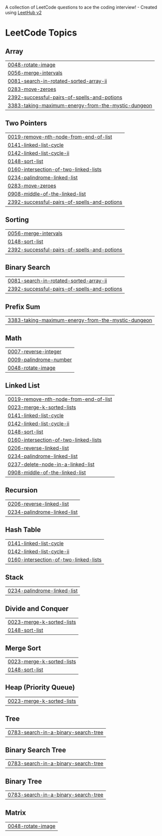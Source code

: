 A collection of LeetCode questions to ace the coding interview! - Created using [LeetHub v2](https://github.com/arunbhardwaj/LeetHub-2.0)
<!---LeetCode Topics Start-->
# LeetCode Topics
## Array
|  |
| ------- |
| [0048-rotate-image](https://github.com/siddhu-17/leetcodesiddhu/tree/master/0048-rotate-image) |
| [0056-merge-intervals](https://github.com/siddhu-17/leetcodesiddhu/tree/master/0056-merge-intervals) |
| [0081-search-in-rotated-sorted-array-ii](https://github.com/siddhu-17/leetcodesiddhu/tree/master/0081-search-in-rotated-sorted-array-ii) |
| [0283-move-zeroes](https://github.com/siddhu-17/leetcodesiddhu/tree/master/0283-move-zeroes) |
| [2392-successful-pairs-of-spells-and-potions](https://github.com/siddhu-17/leetcodesiddhu/tree/master/2392-successful-pairs-of-spells-and-potions) |
| [3383-taking-maximum-energy-from-the-mystic-dungeon](https://github.com/siddhu-17/leetcodesiddhu/tree/master/3383-taking-maximum-energy-from-the-mystic-dungeon) |
## Two Pointers
|  |
| ------- |
| [0019-remove-nth-node-from-end-of-list](https://github.com/siddhu-17/leetcodesiddhu/tree/master/0019-remove-nth-node-from-end-of-list) |
| [0141-linked-list-cycle](https://github.com/siddhu-17/leetcodesiddhu/tree/master/0141-linked-list-cycle) |
| [0142-linked-list-cycle-ii](https://github.com/siddhu-17/leetcodesiddhu/tree/master/0142-linked-list-cycle-ii) |
| [0148-sort-list](https://github.com/siddhu-17/leetcodesiddhu/tree/master/0148-sort-list) |
| [0160-intersection-of-two-linked-lists](https://github.com/siddhu-17/leetcodesiddhu/tree/master/0160-intersection-of-two-linked-lists) |
| [0234-palindrome-linked-list](https://github.com/siddhu-17/leetcodesiddhu/tree/master/0234-palindrome-linked-list) |
| [0283-move-zeroes](https://github.com/siddhu-17/leetcodesiddhu/tree/master/0283-move-zeroes) |
| [0908-middle-of-the-linked-list](https://github.com/siddhu-17/leetcodesiddhu/tree/master/0908-middle-of-the-linked-list) |
| [2392-successful-pairs-of-spells-and-potions](https://github.com/siddhu-17/leetcodesiddhu/tree/master/2392-successful-pairs-of-spells-and-potions) |
## Sorting
|  |
| ------- |
| [0056-merge-intervals](https://github.com/siddhu-17/leetcodesiddhu/tree/master/0056-merge-intervals) |
| [0148-sort-list](https://github.com/siddhu-17/leetcodesiddhu/tree/master/0148-sort-list) |
| [2392-successful-pairs-of-spells-and-potions](https://github.com/siddhu-17/leetcodesiddhu/tree/master/2392-successful-pairs-of-spells-and-potions) |
## Binary Search
|  |
| ------- |
| [0081-search-in-rotated-sorted-array-ii](https://github.com/siddhu-17/leetcodesiddhu/tree/master/0081-search-in-rotated-sorted-array-ii) |
| [2392-successful-pairs-of-spells-and-potions](https://github.com/siddhu-17/leetcodesiddhu/tree/master/2392-successful-pairs-of-spells-and-potions) |
## Prefix Sum
|  |
| ------- |
| [3383-taking-maximum-energy-from-the-mystic-dungeon](https://github.com/siddhu-17/leetcodesiddhu/tree/master/3383-taking-maximum-energy-from-the-mystic-dungeon) |
## Math
|  |
| ------- |
| [0007-reverse-integer](https://github.com/siddhu-17/leetcodesiddhu/tree/master/0007-reverse-integer) |
| [0009-palindrome-number](https://github.com/siddhu-17/leetcodesiddhu/tree/master/0009-palindrome-number) |
| [0048-rotate-image](https://github.com/siddhu-17/leetcodesiddhu/tree/master/0048-rotate-image) |
## Linked List
|  |
| ------- |
| [0019-remove-nth-node-from-end-of-list](https://github.com/siddhu-17/leetcodesiddhu/tree/master/0019-remove-nth-node-from-end-of-list) |
| [0023-merge-k-sorted-lists](https://github.com/siddhu-17/leetcodesiddhu/tree/master/0023-merge-k-sorted-lists) |
| [0141-linked-list-cycle](https://github.com/siddhu-17/leetcodesiddhu/tree/master/0141-linked-list-cycle) |
| [0142-linked-list-cycle-ii](https://github.com/siddhu-17/leetcodesiddhu/tree/master/0142-linked-list-cycle-ii) |
| [0148-sort-list](https://github.com/siddhu-17/leetcodesiddhu/tree/master/0148-sort-list) |
| [0160-intersection-of-two-linked-lists](https://github.com/siddhu-17/leetcodesiddhu/tree/master/0160-intersection-of-two-linked-lists) |
| [0206-reverse-linked-list](https://github.com/siddhu-17/leetcodesiddhu/tree/master/0206-reverse-linked-list) |
| [0234-palindrome-linked-list](https://github.com/siddhu-17/leetcodesiddhu/tree/master/0234-palindrome-linked-list) |
| [0237-delete-node-in-a-linked-list](https://github.com/siddhu-17/leetcodesiddhu/tree/master/0237-delete-node-in-a-linked-list) |
| [0908-middle-of-the-linked-list](https://github.com/siddhu-17/leetcodesiddhu/tree/master/0908-middle-of-the-linked-list) |
## Recursion
|  |
| ------- |
| [0206-reverse-linked-list](https://github.com/siddhu-17/leetcodesiddhu/tree/master/0206-reverse-linked-list) |
| [0234-palindrome-linked-list](https://github.com/siddhu-17/leetcodesiddhu/tree/master/0234-palindrome-linked-list) |
## Hash Table
|  |
| ------- |
| [0141-linked-list-cycle](https://github.com/siddhu-17/leetcodesiddhu/tree/master/0141-linked-list-cycle) |
| [0142-linked-list-cycle-ii](https://github.com/siddhu-17/leetcodesiddhu/tree/master/0142-linked-list-cycle-ii) |
| [0160-intersection-of-two-linked-lists](https://github.com/siddhu-17/leetcodesiddhu/tree/master/0160-intersection-of-two-linked-lists) |
## Stack
|  |
| ------- |
| [0234-palindrome-linked-list](https://github.com/siddhu-17/leetcodesiddhu/tree/master/0234-palindrome-linked-list) |
## Divide and Conquer
|  |
| ------- |
| [0023-merge-k-sorted-lists](https://github.com/siddhu-17/leetcodesiddhu/tree/master/0023-merge-k-sorted-lists) |
| [0148-sort-list](https://github.com/siddhu-17/leetcodesiddhu/tree/master/0148-sort-list) |
## Merge Sort
|  |
| ------- |
| [0023-merge-k-sorted-lists](https://github.com/siddhu-17/leetcodesiddhu/tree/master/0023-merge-k-sorted-lists) |
| [0148-sort-list](https://github.com/siddhu-17/leetcodesiddhu/tree/master/0148-sort-list) |
## Heap (Priority Queue)
|  |
| ------- |
| [0023-merge-k-sorted-lists](https://github.com/siddhu-17/leetcodesiddhu/tree/master/0023-merge-k-sorted-lists) |
## Tree
|  |
| ------- |
| [0783-search-in-a-binary-search-tree](https://github.com/siddhu-17/leetcodesiddhu/tree/master/0783-search-in-a-binary-search-tree) |
## Binary Search Tree
|  |
| ------- |
| [0783-search-in-a-binary-search-tree](https://github.com/siddhu-17/leetcodesiddhu/tree/master/0783-search-in-a-binary-search-tree) |
## Binary Tree
|  |
| ------- |
| [0783-search-in-a-binary-search-tree](https://github.com/siddhu-17/leetcodesiddhu/tree/master/0783-search-in-a-binary-search-tree) |
## Matrix
|  |
| ------- |
| [0048-rotate-image](https://github.com/siddhu-17/leetcodesiddhu/tree/master/0048-rotate-image) |
<!---LeetCode Topics End-->